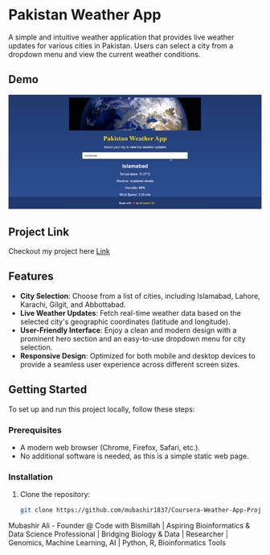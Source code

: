 # Pakistan Weather App

A simple and intuitive weather application that provides live weather updates for various cities in Pakistan. Users can select a city from a dropdown menu and view the current weather conditions.

## Demo

 ![Demo Project](./img/weather.gif)

## Project Link
Checkout my project here [Link](https://pk-weather.vercel.app/)


## Features


- **City Selection**: Choose from a list of cities, including Islamabad, Lahore, Karachi, Gilgit, and Abbottabad.
- **Live Weather Updates**: Fetch real-time weather data based on the selected city's geographic coordinates (latitude and longitude).
- **User-Friendly Interface**: Enjoy a clean and modern design with a prominent hero section and an easy-to-use dropdown menu for city selection.
- **Responsive Design**: Optimized for both mobile and desktop devices to provide a seamless user experience across different screen sizes.



## Getting Started

To set up and run this project locally, follow these steps:

### Prerequisites

- A modern web browser (Chrome, Firefox, Safari, etc.).
- No additional software is needed, as this is a simple static web page.

### Installation

1. Clone the repository:

   ```bash
   git clone https://github.com/mubashir1837/Coursera-Weather-App-Project.git


Mubashir Ali - Founder @ Code with Bismillah | Aspiring Bioinformatics & Data Science Professional | Bridging Biology & Data | Researcher | Genomics, Machine Learning, AI | Python, R, Bioinformatics Tools
